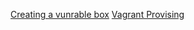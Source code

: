 [Creating a vunrable box](https://www.jackphilipbutton.com/post/guide-to-creating-a-vulnerable-ctf-style-box)
[Vagrant Provising](https://www.netscylla.com/blog/2020/08/25/Ansible-Quickly-Build-CTF-Boxs.html)



